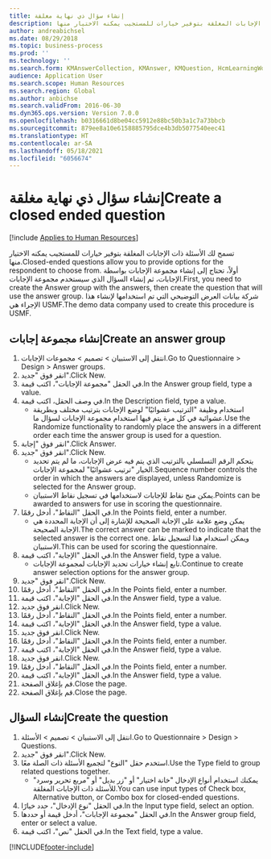 ```yaml
---
title: إنشاء سؤال ذي نهاية مغلقة
description: تسمح لك الأسئلة ذات الإجابات المغلقة بتوفير خيارات للمستجيب يمكنه الاختيار منها.
author: andreabichsel
ms.date: 08/29/2018
ms.topic: business-process
ms.prod: ''
ms.technology: ''
ms.search.form: KMAnswerCollection, KMAnswer, KMQuestion, HcmLearningWorkspace
audience: Application User
ms.search.scope: Human Resources
ms.search.region: Global
ms.author: anbichse
ms.search.validFrom: 2016-06-30
ms.dyn365.ops.version: Version 7.0.0
ms.openlocfilehash: b0316661d8be04cc5912e88bc50b3a1c7a73bbcb
ms.sourcegitcommit: 879ee8a10e6158885795dce4b3db5077540eec41
ms.translationtype: HT
ms.contentlocale: ar-SA
ms.lasthandoff: 05/18/2021
ms.locfileid: "6056674"
---
```

# <a name="create-a-closed-ended-question"></a><span data-ttu-id="39d98-103">إنشاء سؤال ذي نهاية مغلقة</span><span class="sxs-lookup"><span data-stu-id="39d98-103">Create a closed ended question</span></span>

[!include [Applies to Human Resources](../includes/applies-to-hr.md)]



<span data-ttu-id="39d98-104">تسمح لك الأسئلة ذات الإجابات المغلقة بتوفير خيارات للمستجيب يمكنه الاختيار منها.</span><span class="sxs-lookup"><span data-stu-id="39d98-104">Closed-ended questions allow you to provide options for the respondent to choose from.</span></span> <span data-ttu-id="39d98-105">أولاً، تحتاج إلى إنشاء مجموعة الإجابات بواسطة الإجابات، ثم إنشاء السؤال الذي سيستخدم مجموعة الإجابات.</span><span class="sxs-lookup"><span data-stu-id="39d98-105">First, you need to create the Answer group with the answers, then create the question that will use the answer group.</span></span> <span data-ttu-id="39d98-106">شركة بيانات العرض التوضيحي التي تم استخدامها لإنشاء هذا الإجراء هي USMF.</span><span class="sxs-lookup"><span data-stu-id="39d98-106">The demo data company used to create this procedure is USMF.</span></span>


## <a name="create-an-answer-group"></a><span data-ttu-id="39d98-107">إنشاء مجموعة إجابات</span><span class="sxs-lookup"><span data-stu-id="39d98-107">Create an answer group</span></span>
1. <span data-ttu-id="39d98-108">انتقل إلى الاستبيان > تصميم > مجموعات الإجابات.</span><span class="sxs-lookup"><span data-stu-id="39d98-108">Go to Questionnaire > Design > Answer groups.</span></span>
2. <span data-ttu-id="39d98-109">انقر فوق "جديد".</span><span class="sxs-lookup"><span data-stu-id="39d98-109">Click New.</span></span>
3. <span data-ttu-id="39d98-110">في الحقل "مجموعة الإجابات"، اكتب قيمة.</span><span class="sxs-lookup"><span data-stu-id="39d98-110">In the Answer group field, type a value.</span></span>
4. <span data-ttu-id="39d98-111">في وصف الحقل، اكتب قيمة.</span><span class="sxs-lookup"><span data-stu-id="39d98-111">In the Description field, type a value.</span></span>
    * <span data-ttu-id="39d98-112">استخدام وظيفة "الترتيب عشوائيًا‬" لوضع الإجابات بترتيب مختلف وبطريقة عشوائية في كل مرة يتم فيها استخدام مجموعة الإجابات لسؤال ما.</span><span class="sxs-lookup"><span data-stu-id="39d98-112">Use the Randomize functionality to randomly place the answers in a different order each time the answer group is used for a question.</span></span>  
5. <span data-ttu-id="39d98-113">انقر فوق "إجابة".</span><span class="sxs-lookup"><span data-stu-id="39d98-113">Click Answer.</span></span>
6. <span data-ttu-id="39d98-114">انقر فوق "جديد".</span><span class="sxs-lookup"><span data-stu-id="39d98-114">Click New.</span></span>
    * <span data-ttu-id="39d98-115">يتحكم الرقم التسلسلي بالترتيب الذي يتم فيه عرض الإجابات، ما لم يتم تحديد الخيار "ترتيب عشوائيًا" لمجموعة الإجابات.</span><span class="sxs-lookup"><span data-stu-id="39d98-115">Sequence number controls the order in which the answers are displayed, unless Randomize is selected for the Answer group.</span></span>  
    * <span data-ttu-id="39d98-116">يمكن منح نقاط للإجابات لاستخدامها في تسجيل نقاط الاستبيان.</span><span class="sxs-lookup"><span data-stu-id="39d98-116">Points can be awarded to answers for use in scoring the questionnaire.</span></span>  
7. <span data-ttu-id="39d98-117">في الحقل "النقاط‬"، أدخل رقمًا.</span><span class="sxs-lookup"><span data-stu-id="39d98-117">In the Points field, enter a number.</span></span>
    * <span data-ttu-id="39d98-118">يمكن وضع علامة على الإجابة الصحيحة للإشارة إلى أن الإجابة المحددة هي الإجابة الصحيحة.</span><span class="sxs-lookup"><span data-stu-id="39d98-118">The correct answer can be marked to indicate that the selected answer is the correct one.</span></span> <span data-ttu-id="39d98-119">ويمكن استخدام هذا لتسجيل نقاط الاستبيان.</span><span class="sxs-lookup"><span data-stu-id="39d98-119">This can be used for scoring the questionnaire.</span></span>  
8. <span data-ttu-id="39d98-120">في الحقل "الإجابة‬"، اكتب قيمة.</span><span class="sxs-lookup"><span data-stu-id="39d98-120">In the Answer field, type a value.</span></span>
    * <span data-ttu-id="39d98-121">تابع إنشاء خيارات تحديد الإجابات لمجموعة الإجابات.</span><span class="sxs-lookup"><span data-stu-id="39d98-121">Continue to create answer selection options for the answer group.</span></span>  
9. <span data-ttu-id="39d98-122">انقر فوق "جديد".</span><span class="sxs-lookup"><span data-stu-id="39d98-122">Click New.</span></span>
10. <span data-ttu-id="39d98-123">في الحقل "النقاط‬"، أدخل رقمًا.</span><span class="sxs-lookup"><span data-stu-id="39d98-123">In the Points field, enter a number.</span></span>
11. <span data-ttu-id="39d98-124">في الحقل "الإجابة‬"، اكتب قيمة.</span><span class="sxs-lookup"><span data-stu-id="39d98-124">In the Answer field, type a value.</span></span>
12. <span data-ttu-id="39d98-125">انقر فوق جديد.</span><span class="sxs-lookup"><span data-stu-id="39d98-125">Click New.</span></span>
13. <span data-ttu-id="39d98-126">في الحقل "النقاط‬"، أدخل رقمًا.</span><span class="sxs-lookup"><span data-stu-id="39d98-126">In the Points field, enter a number.</span></span>
14. <span data-ttu-id="39d98-127">في الحقل "الإجابة‬"، اكتب قيمة.</span><span class="sxs-lookup"><span data-stu-id="39d98-127">In the Answer field, type a value.</span></span>
15. <span data-ttu-id="39d98-128">انقر فوق جديد.</span><span class="sxs-lookup"><span data-stu-id="39d98-128">Click New.</span></span>
16. <span data-ttu-id="39d98-129">في الحقل "النقاط‬"، أدخل رقمًا.</span><span class="sxs-lookup"><span data-stu-id="39d98-129">In the Points field, enter a number.</span></span>
17. <span data-ttu-id="39d98-130">في الحقل "الإجابة‬"، اكتب قيمة.</span><span class="sxs-lookup"><span data-stu-id="39d98-130">In the Answer field, type a value.</span></span>
18. <span data-ttu-id="39d98-131">انقر فوق جديد.</span><span class="sxs-lookup"><span data-stu-id="39d98-131">Click New.</span></span>
19. <span data-ttu-id="39d98-132">في الحقل "النقاط‬"، أدخل رقمًا.</span><span class="sxs-lookup"><span data-stu-id="39d98-132">In the Points field, enter a number.</span></span>
20. <span data-ttu-id="39d98-133">في الحقل "الإجابة‬"، اكتب قيمة.</span><span class="sxs-lookup"><span data-stu-id="39d98-133">In the Answer field, type a value.</span></span>
21. <span data-ttu-id="39d98-134">قم بإغلاق الصفحة.</span><span class="sxs-lookup"><span data-stu-id="39d98-134">Close the page.</span></span>
22. <span data-ttu-id="39d98-135">قم بإغلاق الصفحة.</span><span class="sxs-lookup"><span data-stu-id="39d98-135">Close the page.</span></span>

## <a name="create-the-question"></a><span data-ttu-id="39d98-136">إنشاء السؤال</span><span class="sxs-lookup"><span data-stu-id="39d98-136">Create the question</span></span>
1. <span data-ttu-id="39d98-137">انتقل إلى الاستبيان > تصميم > الأسئلة.</span><span class="sxs-lookup"><span data-stu-id="39d98-137">Go to Questionnaire > Design > Questions.</span></span>
2. <span data-ttu-id="39d98-138">انقر فوق "جديد".</span><span class="sxs-lookup"><span data-stu-id="39d98-138">Click New.</span></span>
3. <span data-ttu-id="39d98-139">استخدم حقل "النوع" لتجميع الأسئلة ذات الصلة معًا.</span><span class="sxs-lookup"><span data-stu-id="39d98-139">Use the Type field to group related questions together.</span></span>
    * <span data-ttu-id="39d98-140">يمكنك استخدام أنواع الإدخال "خانة اختيار" أو "زر بديل" أو "مربع تحرير وسرد‬" للأسئلة ذات الإجابات المغلقة.</span><span class="sxs-lookup"><span data-stu-id="39d98-140">You can use input types of Check box, Alternative button, or Combo box for closed-ended questions.</span></span>  
4. <span data-ttu-id="39d98-141">في الحقل "نوع الإدخال"، حدد خيارًا.</span><span class="sxs-lookup"><span data-stu-id="39d98-141">In the Input type field, select an option.</span></span>
5. <span data-ttu-id="39d98-142">في الحقل "مجموعة الإجابات"، أدخل قيمة أو حددها.</span><span class="sxs-lookup"><span data-stu-id="39d98-142">In the Answer group field, enter or select a value.</span></span>
6. <span data-ttu-id="39d98-143">في الحقل "نص"، اكتب قيمة.</span><span class="sxs-lookup"><span data-stu-id="39d98-143">In the Text field, type a value.</span></span>



[!INCLUDE[footer-include](../includes/footer-banner.md)]